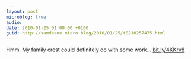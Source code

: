 ```yaml
---
layout: post
microblog: true
audio: 
date: 2010-01-25 01:00:00 +0100
guid: http://samdeane.micro.blog/2010/01/25/t8210257475.html
---
```

Hmm. My family crest could definitely do with some work... [bit.ly/4KKrv8](http://bit.ly/4KKrv8)
